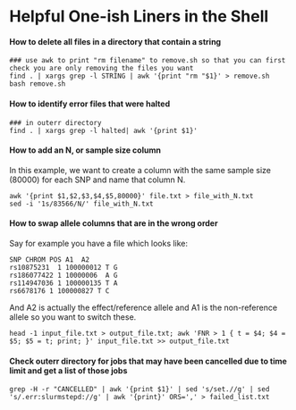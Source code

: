 # Helpful One-ish Liners in the Shell


#### How to delete all files in a directory that contain a string

```
### use awk to print "rm filename" to remove.sh so that you can first check you are only removing the files you want
find . | xargs grep -l STRING | awk '{print "rm "$1}' > remove.sh
bash remove.sh
```


#### How to identify error files that were halted

```
### in outerr directory
find . | xargs grep -l halted| awk '{print $1}'
```


#### How to add an N, or sample size column

In this example, we want to create a column with the same sample size (80000) for each SNP and name that column N.

```
awk '{print $1,$2,$3,$4,$5,80000}' file.txt > file_with_N.txt
sed -i '1s/83566/N/' file_with_N.txt
```

#### How to swap allele columns that are in the wrong order

Say for example you have a file which looks like:
```
SNP CHROM POS A1  A2
rs10875231  1 100000012 T G
rs186077422 1 10000006  A G
rs114947036 1 100000135 T A
rs6678176 1 100000827 T C
```

And A2 is actually the effect/reference allele and A1 is the non-reference allele so you want to switch these.

```
head -1 input_file.txt > output_file.txt; awk 'FNR > 1 { t = $4; $4 = $5; $5 = t; print; }' input_file.txt >> output_file.txt

```
#### Check outerr directory for jobs that may have been cancelled due to time limit and get a list of those jobs

```
grep -H -r "CANCELLED" | awk '{print $1}' | sed 's/set.//g' | sed 's/.err:slurmstepd://g' | awk '{print}' ORS=',' > failed_list.txt
```
